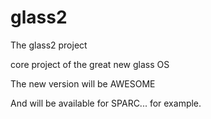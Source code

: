 glass2
======

The glass2 project

core project of the great new glass OS

The new version will be AWESOME

And will be available for SPARC... for example.